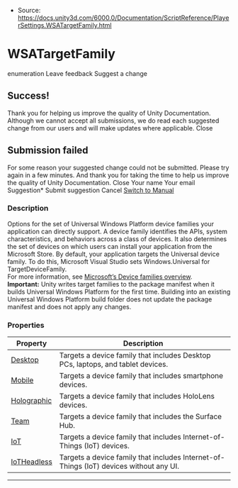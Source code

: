 * Source: https://docs.unity3d.com/6000.0/Documentation/ScriptReference/PlayerSettings.WSATargetFamily.html

# WSATargetFamily
enumeration
Leave feedback
Suggest a change
## Success!
Thank you for helping us improve the quality of Unity Documentation. Although we cannot accept all submissions, we do read each suggested change from our users and will make updates where applicable.
Close
## Submission failed
For some reason your suggested change could not be submitted. Please <a>try again</a> in a few minutes. And thank you for taking the time to help us improve the quality of Unity Documentation.
Close
Your name Your email Suggestion* Submit suggestion
Cancel
[Switch to Manual](https://docs.unity3d.com/6000.0/Documentation/Manual/class-PlayerSettings.html "Go to PlayerSettings Component in the Manual")
### Description
Options for the set of Universal Windows Platform device families your application can directly support.
A device family identifies the APIs, system characteristics, and behaviors across a class of devices. It also determines the set of devices on which users can install your application from the Microsoft Store. By default, your application targets the Universal device family. To do this, Microsoft Visual Studio sets Windows.Universal for TargetDeviceFamily.  
For more information, see [Microsoft’s Device families overview](https://docs.microsoft.com/en-ca/uwp/extension-sdks/device-families-overview).  
**Important:** Unity writes target families to the package manifest when it builds Universal Windows Platform for the first time. Building into an existing Universal Windows Platform build folder does not update the package manifest and does not apply any changes.
### Properties
Property | Description  
---|---  
[Desktop](https://docs.unity3d.com/6000.0/Documentation/ScriptReference/PlayerSettings.WSATargetFamily.Desktop.html) | Targets a device family that includes Desktop PCs, laptops, and tablet devices.  
[Mobile](https://docs.unity3d.com/6000.0/Documentation/ScriptReference/PlayerSettings.WSATargetFamily.Mobile.html) | Targets a device family that includes smartphone devices.  
[Holographic](https://docs.unity3d.com/6000.0/Documentation/ScriptReference/PlayerSettings.WSATargetFamily.Holographic.html) | Targets a device family that includes HoloLens devices.  
[Team](https://docs.unity3d.com/6000.0/Documentation/ScriptReference/PlayerSettings.WSATargetFamily.Team.html) | Targets a device family that includes the Surface Hub.  
[IoT](https://docs.unity3d.com/6000.0/Documentation/ScriptReference/PlayerSettings.WSATargetFamily.IoT.html) | Targets a device family that includes Internet-of-Things (IoT) devices.  
[IoTHeadless](https://docs.unity3d.com/6000.0/Documentation/ScriptReference/PlayerSettings.WSATargetFamily.IoTHeadless.html) | Targets a device family that includes Internet-of-Things (IoT) devices without any UI.  
* * *
